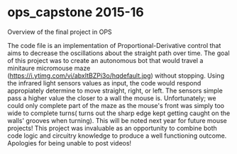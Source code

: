 # ops_capstone 2015-16
Overview of the final project in OPS

The code file is an implementation of Proportional-Derivative control that aims to decrease the oscillations about the straight path over time. The goal of this project was to create an autonomous bot that would travel a minitaure micromouse maze (https://i.ytimg.com/vi/abxItBZPi3o/hqdefault.jpg) without stopping. Using the infrared light sensors values as input, the code would respond appropiately determine to move straight, right, or left. The sensors simple pass a higher value the closer to a wall the mouse is. Unfortunately; we could only complete part of the maze as the mouse's front was simply too wide to complete turns( turns out the sharp edge kept getting caught on the walls' grooves when turning). This will be noted next year for future mouse projects! This project was invaluable as an opportunity to combine both code logic and circuitry knowledge to produce a well functioning outcome. Apologies for being unable to post videos!
